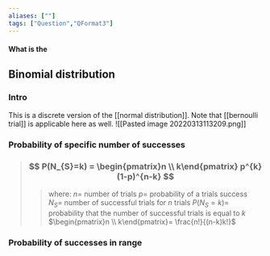 ```yaml
---
aliases: [""]
tags: ["Question","QFormat3"]
---
```


#### What is the
## Binomial distribution
### Intro
This is a discrete version of the [[normal distribution]]. Note that [[bernoulli trial]] is applicable here as well.
![[Pasted image 20220313113209.png]]

### Probability of specific number of successes

> ### $$ P(N_{S}=k) = \begin{pmatrix}n  \\  k\end{pmatrix} p^{k} (1-p)^{n-k} $$ 
>> where:
>> $n=$ number of trials
>> $p=$ probability of a trials success
>> $N_{S}=$ number of successful trials for $n$ trials
>> $P(N_{S}=k)=$ probability that the number of successful trials is equal to $k$
>> $\begin{pmatrix}n  \\  k\end{pmatrix}= \frac{n!}{(n-k)k!}$

### Probability of successes in range
